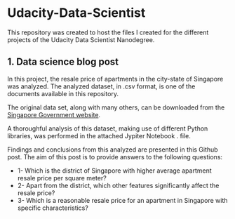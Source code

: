 # Udacity-Data-Scientist
This repository was created to host the files I created for the different projects of the Udacity Data Scientist Nanodegree.
## 1. Data science blog post
In this project, the resale price of apartments in the city-state of Singapore was analyzed. The analyzed dataset, in .csv format, is one of the documents available in this repository.

The original data set, along with many others, can be downloaded from the [Singapore Government website](https://data.gov.sg/dataset/resale-flat-prices?resource_id=42ff9cfe-abe5-4b54-beda-c88f9bb438ee). 

A thoroughful analysis of this dataset, making use of different Python libraries, was performed in the attached Jypiter Notebook . file.

Findings and conclusions from this analyzed are presented in this Github post. The aim of this post is to provide answers to the following questions:
* 1- Which is the district of Singapore with higher average apartment resale price per square meter?
* 2- Apart from the district, which other features significantly affect the resale price?
* 3- Which is a reasonable resale price for an apartment in Singapore with specific characteristics?
